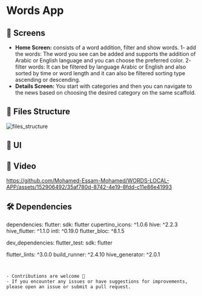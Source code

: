 # Words App


## 🤳 Screens

- **Home Screen:** consists of a word addition, filter and show words.
  1- add the words: The word you see can be added and supports the addition of Arabic or English language and you can choose the preferred color.
  2- filter words: It can be filtered by language Arabic or English and also sorted by time or word length and it can also be filtered sorting type ascending or descending.
- **Details Screen:** You start with categories and then you can navigate to the news based on choosing the desired category on the same scaffold.



## 📁 Files Structure
![files_structure](https://github.com/Mohamed-Essam-Mohamed/WORDS-LOCAL-APP/assets/152906492/cf6c0b44-2088-4ddc-9d37-9823c63ce1ea)



## 📱 UI



## 🎥 Video
https://github.com/Mohamed-Essam-Mohamed/WORDS-LOCAL-APP/assets/152906492/35af780d-8742-4e19-8fdd-c11e86e41993



## 🛠 Dependencies

dependencies:
  flutter:
    sdk: flutter
  cupertino_icons: ^1.0.6
  hive: ^2.2.3
  hive_flutter: ^1.1.0
  intl: ^0.19.0
  flutter_bloc: ^8.1.5

dev_dependencies:
  flutter_test:
    sdk: flutter

  flutter_lints: ^3.0.0
  build_runner: ^2.4.10
  hive_generator: ^2.0.1
```


- Contributions are welcome 💜
- If you encounter any issues or have suggestions for improvements, please open an issue or submit a pull request.

